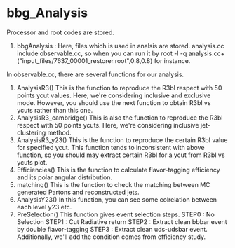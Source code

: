 # bbg_Analysis
Processor and root codes are stored.

1. bbgAnalysis : 
  Here, files which is used in analsis are stored.
  analysis.cc include observable.cc, so when you can run it by
    root -l -q analysis.cc+\(\"input_files/7637_00001_restorer.root\",0.8,0.8\)
  for instance.
  
  In observable.cc, there are several functions for our analysis.
  1. AnalysisR3()
    This is the function to reproduce the R3bl respect with 50 points ycut values.
    Here, we're considering inclusive and exclusive mode.
    However, you should use the next function to obtain R3bl vs ycuts rather than this one.
  2. AnalysisR3_cambridge()
    This is also the function to reproduce the R3bl respect with 50 points ycuts.
    Here, we're considering inclusive jet-clustering method.
  3. AnalysisR3_y23()
    This is the function to reproduce the certain R3bl value for specified ycut.
    This function tends to inconsistent with above function, so you should may extract certain R3bl for a ycut from R3bl vs ycuts plot.
  4. Efficiencies()
    This is the function to calculate flavor-tagging efficiency and its polar angular distribution.
  5. matching()
    This is the function to check the matching between MC generated Partons and reconstructed jets.
  6. AnalysisY23()
    In this function, you can see some colrelation between each level y23 etc.
  7. PreSelection()
    This function gives event selection steps.
    STEP0 : No Selection
    STEP1 : Cut Radiative return
    STEP2 : Extract clean bbbar event by double flavor-tagging
    STEP3 : Extract clean uds-udsbar event.
    Additionally, we'll add the condition comes from efficiency study.

